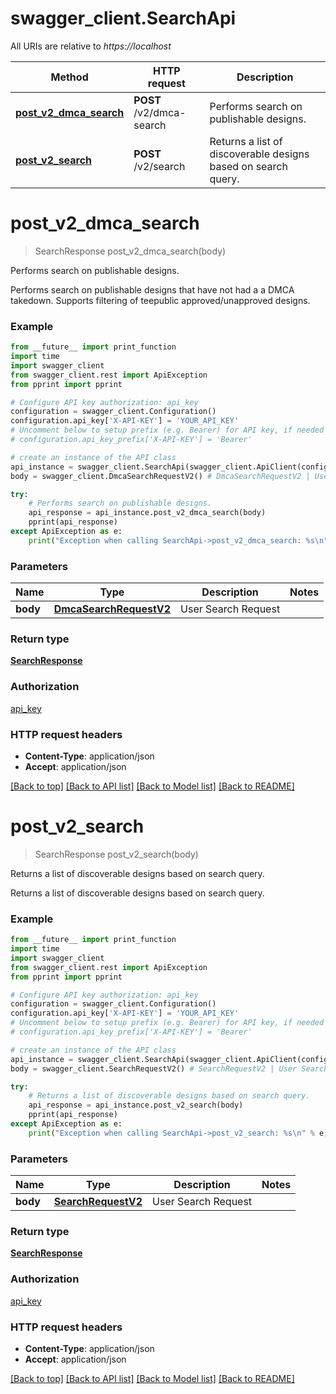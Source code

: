 # swagger_client.SearchApi

All URIs are relative to *https://localhost*

Method | HTTP request | Description
------------- | ------------- | -------------
[**post_v2_dmca_search**](SearchApi.md#post_v2_dmca_search) | **POST** /v2/dmca-search | Performs search on publishable designs.
[**post_v2_search**](SearchApi.md#post_v2_search) | **POST** /v2/search | Returns a list of discoverable designs based on search query.


# **post_v2_dmca_search**
> SearchResponse post_v2_dmca_search(body)

Performs search on publishable designs.

Performs search on publishable designs that have not had a a DMCA takedown. Supports filtering of teepublic approved/unapproved designs.

### Example
```python
from __future__ import print_function
import time
import swagger_client
from swagger_client.rest import ApiException
from pprint import pprint

# Configure API key authorization: api_key
configuration = swagger_client.Configuration()
configuration.api_key['X-API-KEY'] = 'YOUR_API_KEY'
# Uncomment below to setup prefix (e.g. Bearer) for API key, if needed
# configuration.api_key_prefix['X-API-KEY'] = 'Bearer'

# create an instance of the API class
api_instance = swagger_client.SearchApi(swagger_client.ApiClient(configuration))
body = swagger_client.DmcaSearchRequestV2() # DmcaSearchRequestV2 | User Search Request

try:
    # Performs search on publishable designs.
    api_response = api_instance.post_v2_dmca_search(body)
    pprint(api_response)
except ApiException as e:
    print("Exception when calling SearchApi->post_v2_dmca_search: %s\n" % e)
```

### Parameters

Name | Type | Description  | Notes
------------- | ------------- | ------------- | -------------
 **body** | [**DmcaSearchRequestV2**](DmcaSearchRequestV2.md)| User Search Request | 

### Return type

[**SearchResponse**](SearchResponse.md)

### Authorization

[api_key](../README.md#api_key)

### HTTP request headers

 - **Content-Type**: application/json
 - **Accept**: application/json

[[Back to top]](#) [[Back to API list]](../README.md#documentation-for-api-endpoints) [[Back to Model list]](../README.md#documentation-for-models) [[Back to README]](../README.md)

# **post_v2_search**
> SearchResponse post_v2_search(body)

Returns a list of discoverable designs based on search query.

Returns a list of discoverable designs based on search query.

### Example
```python
from __future__ import print_function
import time
import swagger_client
from swagger_client.rest import ApiException
from pprint import pprint

# Configure API key authorization: api_key
configuration = swagger_client.Configuration()
configuration.api_key['X-API-KEY'] = 'YOUR_API_KEY'
# Uncomment below to setup prefix (e.g. Bearer) for API key, if needed
# configuration.api_key_prefix['X-API-KEY'] = 'Bearer'

# create an instance of the API class
api_instance = swagger_client.SearchApi(swagger_client.ApiClient(configuration))
body = swagger_client.SearchRequestV2() # SearchRequestV2 | User Search Request

try:
    # Returns a list of discoverable designs based on search query.
    api_response = api_instance.post_v2_search(body)
    pprint(api_response)
except ApiException as e:
    print("Exception when calling SearchApi->post_v2_search: %s\n" % e)
```

### Parameters

Name | Type | Description  | Notes
------------- | ------------- | ------------- | -------------
 **body** | [**SearchRequestV2**](SearchRequestV2.md)| User Search Request | 

### Return type

[**SearchResponse**](SearchResponse.md)

### Authorization

[api_key](../README.md#api_key)

### HTTP request headers

 - **Content-Type**: application/json
 - **Accept**: application/json

[[Back to top]](#) [[Back to API list]](../README.md#documentation-for-api-endpoints) [[Back to Model list]](../README.md#documentation-for-models) [[Back to README]](../README.md)

